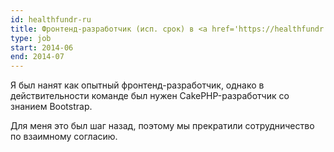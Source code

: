 ```yaml
---
id: healthfundr-ru
title: Фронтенд-разработчик (исп. срок) в <a href='https://healthfundr.com'>Healthfundr.com</a>, США
type: job
start: 2014-06
end: 2014-07
---
```


Я был нанят как опытный фронтенд-разработчик, однако в действительности команде был нужен CakePHP-разработчик со знанием Bootstrap.

Для меня это был шаг назад, поэтому мы прекратили сотрудничество по взаимному согласию.
